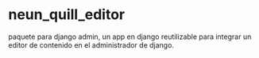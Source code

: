 # neun_quill_editor
paquete para django admin, un app en django reutilizable para integrar un editor de contenido en el administrador de django. 
